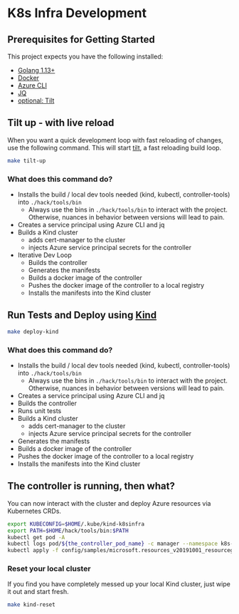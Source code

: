 # K8s Infra Development

## Prerequisites for Getting Started
This project expects you have the following installed:
- [Golang 1.13+](https://golang.org/doc/install)
- [Docker](https://docs.docker.com/install/)
- [Azure CLI](https://docs.microsoft.com/en-us/cli/azure/install-azure-cli?view=azure-cli-latest) 
- [JQ](https://stedolan.github.io/jq/)
- [optional: Tilt](https://docs.tilt.dev/install.html)

## Tilt up - with live reload
When you want a quick development loop with fast reloading of changes, use the following command. 
This will start [tilt](https://tilt.dev), a fast reloading build loop.

```bash
make tilt-up
```

### What does this command do?
- Installs the build / local dev tools needed (kind, kubectl, controller-tools) into `./hack/tools/bin`
  - Always use the bins in `./hack/tools/bin` to interact with the project. Otherwise, nuances in behavior between versions will lead to pain.
- Creates a service principal using Azure CLI and jq
- Builds a Kind cluster
  - adds cert-manager to the cluster
  - injects Azure service principal secrets for the controller
- Iterative Dev Loop
  - Builds the controller
  - Generates the manifests
  - Builds a docker image of the controller
  - Pushes the docker image of the controller to a local registry
  - Installs the manifests into the Kind cluster

## Run Tests and Deploy using [Kind](https://kind.sigs.k8s.io)
```bash
make deploy-kind
```

### What does this command do?
- Installs the build / local dev tools needed (kind, kubectl, controller-tools) into `./hack/tools/bin`
  - Always use the bins in `./hack/tools/bin` to interact with the project. Otherwise, nuances in behavior between versions will lead to pain.
- Creates a service principal using Azure CLI and jq
- Builds the controller
- Runs unit tests
- Builds a Kind cluster
  - adds cert-manager to the cluster
  - injects Azure service principal secrets for the controller
- Generates the manifests
- Builds a docker image of the controller
- Pushes the docker image of the controller to a local registry
- Installs the manifests into the Kind cluster

## The controller is running, then what?
You can now interact with the cluster and deploy Azure resources via Kubernetes CRDs.
```bash
export KUBECONFIG=$HOME/.kube/kind-k8sinfra
export PATH=$HOME/hack/tools/bin:$PATH
kubectl get pod -A                                                                    # see all the pods
kubectl logs pod/${the_controller_pod_name} -c manager --namespace k8s-infra-system   # get the controller logs
kubectl apply -f config/samples/microsoft.resources_v20191001_resourcegroup.yaml      # create a resource group
```

### Reset your local cluster
If you find you have completely messed up your local Kind cluster, just wipe it out and start fresh.
```bash
make kind-reset
```